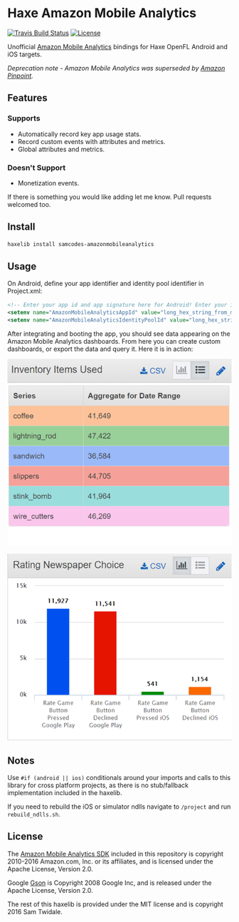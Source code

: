 # Haxe Amazon Mobile Analytics

[![Travis Build Status](https://img.shields.io/travis/Tw1ddle/samcodes-amazonmobileanalytics.svg?style=flat-square)](https://travis-ci.org/Tw1ddle/samcodes-amazonmobilyanalytics)
[![License](http://img.shields.io/:license-mit-blue.svg?style=flat-square)](https://github.com/Tw1ddle/samcodes-amazonmobileanalytics/blob/master/LICENSE)

Unofficial [Amazon Mobile Analytics](https://aws.amazon.com/mobileanalytics/) bindings for Haxe OpenFL Android and iOS targets.

*Deprecation note - Amazon Mobile Analytics was superseded by [Amazon Pinpoint](https://aws.amazon.com/pinpoint/).*

## Features
### Supports
* Automatically record key app usage stats.
* Record custom events with attributes and metrics.
* Global attributes and metrics.

### Doesn't Support
* Monetization events.

If there is something you would like adding let me know. Pull requests welcomed too.

## Install

```bash
haxelib install samcodes-amazonmobileanalytics
```

## Usage

On Android, define your app identifier and identity pool identifier in Project.xml:

```xml
<!-- Enter your app id and app signature here for Android! Enter your ids in the AmazonMobileAnalytics.init call on iOS -->
<setenv name="AmazonMobileAnalyticsAppId" value="long_hex_string_from_my_aws_console" />
<setenv name="AmazonMobileAnalyticsIdentityPoolId" value="long_hex_string_from_my_aws_console" />
```

After integrating and booting the app, you should see data appearing on the Amazon Mobile Analytics dashboards. From here you can create custom dashboards, or export the data and query it. Here it is in action:

![Screenshot](https://github.com/Tw1ddle/samcodes-amazonmobileanalytics/blob/master/screenshots/items.png?raw=true "Example app item uses")

![Screenshot of demo app](https://github.com/Tw1ddle/samcodes-amazonmobileanalytics/blob/master/screenshots/ratings.png?raw=true "Example app rating stats")

## Notes
Use ```#if (android || ios)``` conditionals around your imports and calls to this library for cross platform projects, as there is no stub/fallback implementation included in the haxelib.

If you need to rebuild the iOS or simulator ndlls navigate to ```/project``` and run ```rebuild_ndlls.sh```.

## License
The [Amazon Mobile Analytics SDK](https://aws.amazon.com/mobileanalytics/) included in this repository is copyright 2010-2016 Amazon.com, Inc. or its affiliates, and is licensed under the Apache License, Version 2.0.

Google [Gson](https://github.com/google/gson) is Copyright 2008 Google Inc, and is released under the Apache License, Version 2.0.

The rest of this haxelib is provided under the MIT license and is copyright 2016 Sam Twidale.